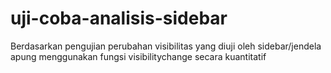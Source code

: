 # uji-coba-analisis-sidebar
Berdasarkan pengujian perubahan visibilitas yang diuji oleh sidebar/jendela apung menggunakan fungsi visibilitychange secara kuantitatif
